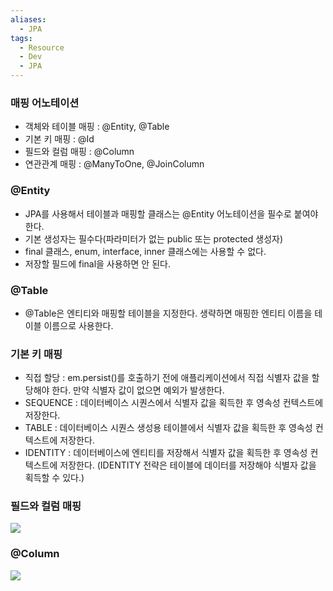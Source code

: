 ```yaml
---
aliases:
  - JPA
tags:
  - Resource
  - Dev
  - JPA
---
```



### 매핑 어노테이션

- 객체와 테이블 매핑 : @Entity, @Table
- 기본 키 매핑 : @Id
- 필드와 컬럼 매핑 : @Column
- 연관관계 매핑 : @ManyToOne, @JoinColumn

### @Entity

- JPA를 사용해서 테이블과 매핑할 클래스는 @Entity 어노테이션을 필수로 붙여야 한다.
- 기본 생성자는 필수다(파라미터가 없는 public 또는 protected 생성자)
- final 클래스, enum, interface, inner 클래스에는 사용할 수 없다.
- 저장할 필드에 final을 사용하면 안 된다.

### @Table

- @Table은 엔티티와 매핑할 테이블을 지정한다. 생략하면 매핑한 엔티티 이름을 테이블 이름으로 사용한다.

### 기본 키 매핑

- 직접 할당 : em.persist()를 호출하기 전에 애플리케이션에서 직접 식별자 값을 할당해야 한다. 만약 식별자 값이 없으면 예외가 발생한다.
- SEQUENCE : 데이터베이스 시퀀스에서 식별자 값을 획득한 후 영속성 컨텍스트에 저장한다.
- TABLE : 데이터베이스 시퀀스 생성용 테이블에서 식별자 값을 획득한 후 영속성 컨텍스트에 저장한다.
- IDENTITY : 데이터베이스에 엔티티를 저장해서 식별자 값을 획득한 후 영속성 컨텍스트에 저장한다. (IDENTITY 전략은 테이블에 데이터를 저장해야 식별자 값을 획득할 수 있다.)

### 필드와 컬럼 매핑

![](https://user-images.githubusercontent.com/66157892/148383712-125e2293-6863-45c3-88aa-20f4efadc86f.PNG)  

### @Column

![](https://user-images.githubusercontent.com/66157892/148383921-601e77fb-2b34-4e5a-90b1-01255ece6e2e.PNG)